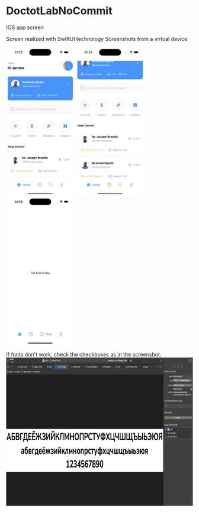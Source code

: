 # DoctotLabNoCommit
IOS app screen


Screen realized with SwiftUI technology
Screenshots from a virtual device 



<img src="assets/s1.jpg" height="400">       <img src="assets/s2.jpg" height="400">       <img src="assets/s3.jpg" height="400">




If fonts don't work, check the checkboxes as in the screenshot. 
<img src="assets/s4.jpg" height="400">
